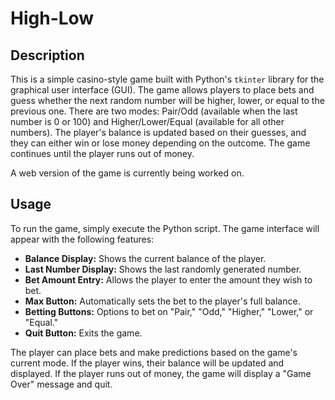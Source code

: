 # High-Low

## Description
This is a simple casino-style game built with Python's `tkinter` library for the graphical user interface (GUI). The game allows players to place bets and guess whether the next random number will be higher, lower, or equal to the previous one. There are two modes: Pair/Odd (available when the last number is 0 or 100) and Higher/Lower/Equal (available for all other numbers). The player's balance is updated based on their guesses, and they can either win or lose money depending on the outcome. The game continues until the player runs out of money.

A web version of the game is currently being worked on.

## Usage
To run the game, simply execute the Python script. The game interface will appear with the following features:
- **Balance Display:** Shows the current balance of the player.
- **Last Number Display:** Shows the last randomly generated number.
- **Bet Amount Entry:** Allows the player to enter the amount they wish to bet.
- **Max Button:** Automatically sets the bet to the player's full balance.
- **Betting Buttons:** Options to bet on "Pair," "Odd," "Higher," "Lower," or "Equal."
- **Quit Button:** Exits the game.

The player can place bets and make predictions based on the game's current mode. If the player wins, their balance will be updated and displayed. If the player runs out of money, the game will display a "Game Over" message and quit.
